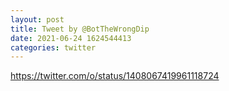 ```yaml
--- 
layout: post 
title: Tweet by @BotTheWrongDip 
date: 2021-06-24 1624544413 
categories: twitter 
--- 
```

https://twitter.com/o/status/1408067419961118724